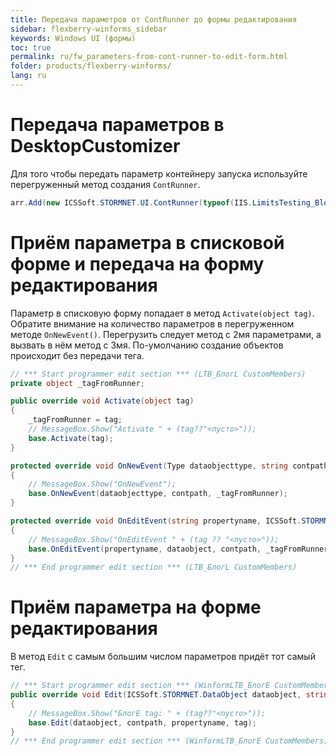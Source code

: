 ```yaml
---
title: Передача параметров от ContRunner до формы редактирования
sidebar: flexberry-winforms_sidebar
keywords: Windows UI (формы)
toc: true
permalink: ru/fw_parameters-from-cont-runner-to-edit-form.html
folder: products/flexberry-winforms/
lang: ru
---
```


# Передача параметров в DesktopCustomizer
Для того чтобы передать параметр контейнеру запуска используйте перегруженный метод создания `ContRunner`.
```cs
arr.Add(new ICSSoft.STORMNET.UI.ContRunner(typeof(IIS.LimitsTesting_Blog.LTB_БлогL), "MyTag1FromContRunner", "LimitsTesting_Blog", "Блог", ""));
```
# Приём параметра в списковой форме и передача на форму редактирования
Параметр в списковую форму попадает в метод `Activate(object tag)`. 
Обратите внимание на количество параметров в перегруженном методе `OnNewEvent()`. Перегрузить следует метод с 2мя параметрами, а вызвать в нём метод с 3мя. По-умолчанию создание объектов происходит без передачи тега.
```cs
// *** Start programmer edit section *** (LTB_БлогL CustomMembers)
private object _tagFromRunner;

public override void Activate(object tag)
{
    _tagFromRunner = tag;
    // MessageBox.Show("Activate " + (tag??"<пусто>"));
    base.Activate(tag);
}

protected override void OnNewEvent(Type dataobjecttype, string contpath)
{
    // MessageBox.Show("OnNewEvent");
    base.OnNewEvent(dataobjecttype, contpath, _tagFromRunner);
}

protected override void OnEditEvent(string propertyname, ICSSoft.STORMNET.DataObject dataobject, string contpath, object tag)
{
    // MessageBox.Show("OnEditEvent " + (tag ?? "<пусто>"));
    base.OnEditEvent(propertyname, dataobject, contpath, _tagFromRunner);
}
// *** End programmer edit section *** (LTB_БлогL CustomMembers)
```

# Приём параметра на форме редактирования
В метод `Edit` с самым большим числом параметров придёт тот самый тег.
```cs
// *** Start programmer edit section *** (WinformLTB_БлогE CustomMembers)
public override void Edit(ICSSoft.STORMNET.DataObject dataobject, string contpath, string propertyname, object tag)
{
    // MessageBox.Show("БлогE tag: " + (tag??"<пусто>"));
    base.Edit(dataobject, contpath, propertyname, tag);
}
// *** End programmer edit section *** (WinformLTB_БлогE CustomMembers)
```



